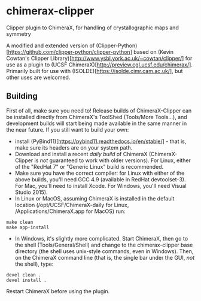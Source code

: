 # chimerax-clipper
Clipper plugin to ChimeraX, for handling of crystallographic maps and symmetry

A modified and extended version of (Clipper-Python)[https://github.com/clipper-python/clipper-python] based on (Kevin Cowtan's Clipper Library)[http://www.ysbl.york.ac.uk/~cowtan/clipper/] for use as a plugin to (UCSF ChimeraX)[http://preview.cgl.ucsf.edu/chimerax/]. Primarily built for use with (ISOLDE)[https://isolde.cimr.cam.ac.uk/], but other uses are welcomed.

## Building
First of all, make sure you need to! Release builds of ChimeraX-Clipper can be installed directly from ChimeraX's ToolShed (Tools/More Tools...), and development builds will start being made available in the same manner in the near future. If you still want to build your own:

- install (PyBind11)[https://pybind11.readthedocs.io/en/stable/] - that is, make sure its headers are on your system path.
- Download and install a recent *daily build* of ChimeraX (ChimeraX-Clipper is *not* guaranteed to work with older versions). For Linux, either of the "RedHat 7" or "Generic Linux" build is recommended.
- Make sure you have the correct compiler: for Linux with either of the above builds, you'll need GCC 4.9 (available in RedHat devtoolset-3). For Mac, you'll need to install Xcode. For Windows, you'll need Visual Studio 2015).
- In Linux or MacOS, assuming ChimeraX is installed in the default location (/opt/UCSF/ChimeraX-daily for Linux, /Applications/ChimeraX.app for MacOS) run:
```
make clean
make app-install
```
- In Windows, it's slightly more complicated. Start ChimeraX, then go to the shell (Tools/General/Shell) and change to the chimerax-clipper base directory (the shell uses unix-style commands, even in Windows). Then, on the ChimeraX command line (that is, the single bar under the GUI, *not* the shell), type:
```
devel clean .
devel install .
```
  Restart ChimeraX before using the plugin.
